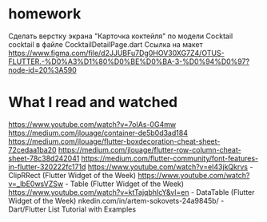 # homework

Сделать верстку экрана "Карточка коктейля" по модели Cocktail cocktail в файле CocktailDetailPage.dart
Ссылка на макет https://www.figma.com/file/d2JJUBFu7Dg0HOV30XG7Z4/OTUS-FLUTTER.-%D0%A3%D1%80%D0%BE%D0%BA-3-%D0%94%D0%97?node-id=20%3A590

# What I read and watched
https://www.youtube.com/watch?v=7oIAs-0G4mw
https://medium.com/jlouage/container-de5b0d3ad184
https://medium.com/jlouage/flutter-boxdecoration-cheat-sheet-72cedaa1ba20
https://medium.com/jlouage/flutter-row-column-cheat-sheet-78c38d242041
https://medium.com/flutter-community/font-features-in-flutter-320222fc171d
https://www.youtube.com/watch?v=eI43jkQkrvs - ClipRRect (Flutter Widget of the Week)
https://www.youtube.com/watch?v=_lbE0wsVZSw - Table (Flutter Widget of the Week)
https://www.youtube.com/watch?v=ktTajqbhIcY&vl=en - DataTable (Flutter Widget of the Week)
nkedin.com/in/artem-sokovets-24a9845b/ - Dart/Flutter List Tutorial with Examples




